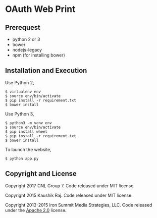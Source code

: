 # OAuth Web Print

## Prerequest
- python 2 or 3
- bower
- nodejs-legacy
- npm (for installing bower)

## Installation and Execution

Use Python 2,

```
$ virtualenv env
$ source env/bin/activate
$ pip install -r requirement.txt
$ bower install
```

Use Python 3,

```
$ python3 -m venv env
$ source env/bin/activate
$ pip install wheel
$ pip install -r requirement.txt
$ bower install
```

To launch the website,
```
$ python app.py
```

## Copyright and License
Copyright 2017 CNL Group 7. Code released under MIT license.

Copyright 2015 Kaushik Raj. Code released under MIT license.

Copyright 2013-2015 Iron Summit Media Strategies, LLC. Code released under the [Apache 2.0](https://github.com/IronSummitMedia/startbootstrap-sb-admin-2/blob/gh-pages/LICENSE) license.
